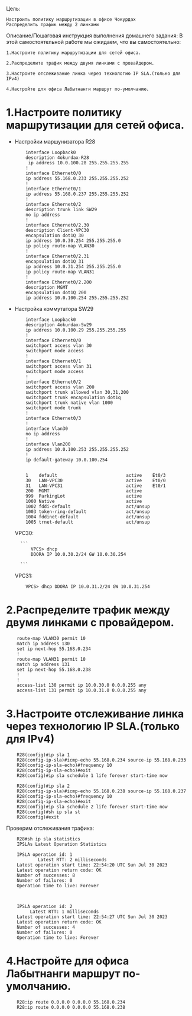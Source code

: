 Цель:

    Настроить политику маршрутизации в офисе Чокурдах
    Распределить трафик между 2 линками


Описание/Пошаговая инструкция выполнения домашнего задания:
В этой самостоятельной работе мы ожидаем, что вы самостоятельно:

    1.Настроите политику маршрутизации для сетей офиса.

    2.Распределите трафик между двумя линками с провайдером.

    3.Настроите отслеживание линка через технологию IP SLA.(только для IPv4)

    4.Настройте для офиса Лабытнанги маршрут по-умолчанию.

# 1.Настроите политику маршрутизации для сетей офиса.

- Настройки маршунизатора R28
    ```
        interface Loopback0
        description 4okurdax-R28
         ip address 10.0.100.28 255.255.255.255
        !
        interface Ethernet0/0
        ip address 55.168.0.233 255.255.255.252
        !
        interface Ethernet0/1
        ip address 55.168.0.237 255.255.255.252
        !
        interface Ethernet0/2
        description trunk link SW29
        no ip address
        !
        interface Ethernet0/2.30
        description Client-VPC30
        encapsulation dot1Q 30
        ip address 10.0.30.254 255.255.255.0
        ip policy route-map VLAN30
        !
        interface Ethernet0/2.31
        encapsulation dot1Q 31
        ip address 10.0.31.254 255.255.255.0
        ip policy route-map VLAN31
        !
        interface Ethernet0/2.200
        description MGMT
        encapsulation dot1Q 200
        ip address 10.0.100.254 255.255.255.252
    ```

- Настройка коммутатора SW29

    ```
        interface Loopback0
        description 4okurdax-Sw29
        ip address 10.0.100.29 255.255.255.255
        !
        interface Ethernet0/0
        switchport access vlan 30
        switchport mode access
        !
        interface Ethernet0/1
        switchport access vlan 31
        switchport mode access
        !
        interface Ethernet0/2
        switchport access vlan 200
        switchport trunk allowed vlan 30,31,200
        switchport trunk encapsulation dot1q
        switchport trunk native vlan 1000
        switchport mode trunk
        !
        interface Ethernet0/3
        !
        interface Vlan30
        no ip address
        !
        interface Vlan200
        ip address 10.0.100.253 255.255.255.252
        !
        ip default-gateway 10.0.100.254

    ```

    ```
    
        1    default                          active    Et0/3
        30   LAN-VPC30                        active    Et0/0
        31   LAN-VPC31                        active    Et0/1
        200  MGMT                             active
        999  ParkingLot                       active
        1000 Native                           active
        1002 fddi-default                     act/unsup
        1003 token-ring-default               act/unsup
        1004 fddinet-default                  act/unsup
        1005 trnet-default                    act/unsup

    ```
    VPC30:

        ```
            VPCS> dhcp
            DDORA IP 10.0.30.2/24 GW 10.0.30.254

        ```
    
    VPC31:

    ```
        VPCS> dhcp DDORA IP 10.0.31.2/24 GW 10.0.31.254

    ```

# 2.Распределите трафик между двумя линками с провайдером.

```
    route-map VLAN30 permit 10
    match ip address 130
    set ip next-hop 55.168.0.234
    !
    route-map VLAN31 permit 10
    match ip address 131
    set ip next-hop 55.168.0.238
    !
    !
    access-list 130 permit ip 10.0.30.0 0.0.0.255 any
    access-list 131 permit ip 10.0.31.0 0.0.0.255 any
```

# 3.Настроите отслеживание линка через технологию IP SLA.(только для IPv4)

```
    R28(config)#ip sla 1
    R28(config-ip-sla)#icmp-echo 55.168.0.234 source-ip 55.168.0.233
    R28(config-ip-sla-echo)#frequency 10
    R28(config-ip-sla-echo)#exit
    R28(config)#ip sla schedule 1 life forever start-time now

    R28(config)#ip sla 2
    R28(config-ip-sla)#icmp-echo 55.168.0.238 source-ip 55.168.0.237
    R28(config-ip-sla-echo)#frequency 10
    R28(config-ip-sla-echo)#exit
    R28(config)#ip sla schedule 2 life forever start-time now
    R28(config)#sh ip sla st
    R28(config)#exit
```

Проверим отслеживания трафика:

```
    R28#sh ip sla statistics
    IPSLAs Latest Operation Statistics
```

```
    IPSLA operation id: 1
            Latest RTT: 2 milliseconds
    Latest operation start time: 22:54:20 UTC Sun Jul 30 2023
    Latest operation return code: OK
    Number of successes: 8
    Number of failures: 0
    Operation time to live: Forever



    IPSLA operation id: 2
         Latest RTT: 1 milliseconds
    Latest operation start time: 22:54:27 UTC Sun Jul 30 2023
    Latest operation return code: OK
    Number of successes: 4
    Number of failures: 0
    Operation time to live: Forever
```
# 4.Настройте для офиса Лабытнанги маршрут по-умолчанию.

```
    R28:ip route 0.0.0.0 0.0.0.0 55.168.0.234
    R28:ip route 0.0.0.0 0.0.0.0 55.168.0.238
```